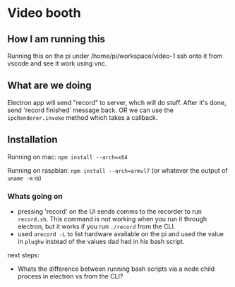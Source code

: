 # Video booth

## How I am running this
Running this on the pi under /home/pi/workspace/video-1
ssh onto it from vscode and see it work using vnc.


## What are we doing
Electron app will send "record" to server, whch will do stuff. After it's done, send 'record finished' message back. OR we can use the `ipcRenderer.invoke` method which takes a callback. 


## Installation

Running on mac: `npm install --arch=x64`

Running on raspbian: `npm install --arch=armvl7` (or whatever the output of `uname -m` is)


### Whats going on

- pressing 'record' on the UI sends comms to the recorder to run `record.sh`. This command is not working when you run it through electron, but it works if you run `./record` from the CLI.
- used `arecord -L` to list hardware available on the pi and used the value in `plughw` instead of the values dad had in his bash script.

next steps:
- Whats the difference between running bash scripts via a node child process in electron vs from the CLI?
